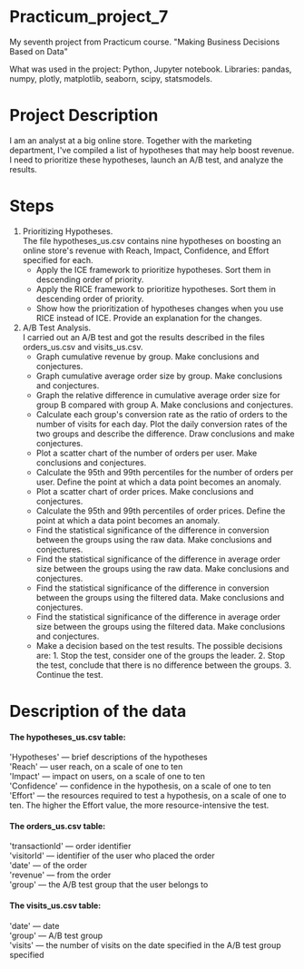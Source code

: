 # Practicum_project_7
 My seventh project from Practicum course. "Making Business Decisions Based on Data"

 What was used in the project: Python, Jupyter notebook. Libraries: pandas, numpy, plotly, matplotlib, seaborn, scipy, statsmodels.

# Project Description

I am an analyst at a big online store. Together with the marketing department, I've compiled a list of hypotheses that may help boost revenue. 
I need to prioritize these hypotheses, launch an A/B test, and analyze the results.

# Steps
1) Prioritizing Hypotheses.<br/>
   The file hypotheses_us.csv contains nine hypotheses on boosting an online store's revenue with Reach, Impact, Confidence, and Effort specified for each.
   - Apply the ICE framework to prioritize hypotheses. Sort them in descending order of priority.
   - Apply the RICE framework to prioritize hypotheses. Sort them in descending order of priority.
   - Show how the prioritization of hypotheses changes when you use RICE instead of ICE. Provide an explanation for the changes.
2) A/B Test Analysis.<br/>
   I carried out an A/B test and got the results described in the files orders_us.csv and visits_us.csv.
   - Graph cumulative revenue by group. Make conclusions and conjectures.
   - Graph cumulative average order size by group. Make conclusions and conjectures.
   - Graph the relative difference in cumulative average order size for group B compared with group A. Make conclusions and conjectures.
   - Calculate each group's conversion rate as the ratio of orders to the number of visits for each day. Plot the daily conversion rates of the two groups and describe the difference. Draw conclusions and make conjectures.
   - Plot a scatter chart of the number of orders per user. Make conclusions and conjectures.
   - Calculate the 95th and 99th percentiles for the number of orders per user. Define the point at which a data point becomes an anomaly.
   - Plot a scatter chart of order prices. Make conclusions and conjectures.
   - Calculate the 95th and 99th percentiles of order prices. Define the point at which a data point becomes an anomaly.
   - Find the statistical significance of the difference in conversion between the groups using the raw data. Make conclusions and conjectures.
   - Find the statistical significance of the difference in average order size between the groups using the raw data. Make conclusions and conjectures.
   - Find the statistical significance of the difference in conversion between the groups using the filtered data. Make conclusions and conjectures.
   - Find the statistical significance of the difference in average order size between the groups using the filtered data. Make conclusions and conjectures.
   - Make a decision based on the test results. The possible decisions are: 1. Stop the test, consider one of the groups the leader. 2. Stop the test, conclude that there is no difference between the groups. 3. Continue the test.

# Description of the data

#### The hypotheses_us.csv table:

'Hypotheses' — brief descriptions of the hypotheses<br/>
'Reach' — user reach, on a scale of one to ten<br/>
'Impact' — impact on users, on a scale of one to ten<br/>
'Confidence' — confidence in the hypothesis, on a scale of one to ten<br/>
'Effort' — the resources required to test a hypothesis, on a scale of one to ten. The higher the Effort value, the more resource-intensive the test.

#### The orders_us.csv table:

'transactionId' — order identifier<br/>
'visitorId' — identifier of the user who placed the order<br/>
'date' — of the order<br/>
'revenue' — from the order<br/>
'group' — the A/B test group that the user belongs to

#### The visits_us.csv table:

'date' — date<br/>
'group' — A/B test group<br/>
'visits' — the number of visits on the date specified in the A/B test group specified<br/>
